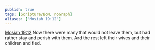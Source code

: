 ```yaml
---
publish: true
tags: [Scripture/BoM, noGraph]
aliases: ["Mosiah 19:12"]
---
```

[Mosiah 19:12](https://churchofjesuschrist.org/study/scriptures/bofm/mosiah/19?lang=eng&id=p12#p12) Now there were many that would not leave them, but had rather stay and perish with them. And the rest left their wives and their children and fled.
